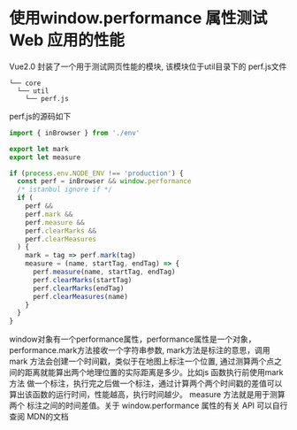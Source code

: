 # 使用window.performance 属性测试 Web 应用的性能

Vue2.0 封装了一个用于测试网页性能的模块, 该模块位于util目录下的 perf.js文件

```
└── core
  └── util
    └── perf.js
```

perf.js的源码如下

```js
import { inBrowser } from './env'

export let mark
export let measure

if (process.env.NODE_ENV !== 'production') {
  const perf = inBrowser && window.performance
  /* istanbul ignore if */
  if (
    perf &&
    perf.mark &&
    perf.measure &&
    perf.clearMarks &&
    perf.clearMeasures
  ) {
    mark = tag => perf.mark(tag)
    measure = (name, startTag, endTag) => {
      perf.measure(name, startTag, endTag)
      perf.clearMarks(startTag)
      perf.clearMarks(endTag)
      perf.clearMeasures(name)
    }
  }
}
```

window对象有一个performance属性，performance属性是一个对象，performance.mark方法接收一个字符串参数, mark方法是标注的意思，调用 mark
方法会创建一个时间戳，类似于在地图上标注一个位置, 通过测算两个点之间的距离就能算出两个地理位置的实际距离是多少。比如js 函数执行前使用mark方法
做一个标注，执行完之后做一个标注，通过计算两个两个时间戳的差值可以算出该函数的运行时间，性能越高，执行时间越少。 measure 方法就是用于测算两个
标注之间的时间差值。关于 window.performance 属性的有关 API 可以自行查阅 MDN的文档
   